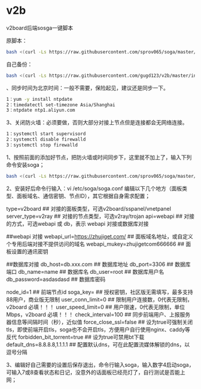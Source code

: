 # v2b
v2board后端sosga一键脚本

原脚本：
```bash
bash <(curl -Ls https://raw.githubusercontent.com/sprov065/soga/master/install.sh)
```
自己备份：
```bash
bash <(curl -Ls https://raw.githubusercontent.com/gugd123/v2b/master/install%20.sh)
```

、同步时间为北京时间：一般不需要，保险起见，建议还是同步一下。
```bash
1：yum -y install ntpdate
2：timedatectl set-timezone Asia/Shanghai
3：ntpdate ntp1.aliyun.com
```
3、关闭防火墙：必须要做，否则大部分对接上节点但是连接都会无网络连接。
```bash
1：systemctl start supervisord
2：systemctl disable firewalld
3：systemctl stop firewalld
```

1、按照前面的添加好节点，把防火墙或时间同步下，这里就不加上了，输入下列命令安装soga；
```bash
bash <(curl -Ls https://raw.githubusercontent.com/sprov065/soga/master/install.sh)
```

2、安装好后命令行输入：vi /etc/soga/soga.conf 编辑以下几个地方（面板类型、面板域名、通信密钥、节点ID），其它根据自身需求配置；

type=v2board       ## 对接的面板类型，可选v2board/sspanel/vnetpanel
server_type=v2ray  ## 对接的节点类型，可选v2ray/trojan
api=webapi         ## 对接的方式，可选webapi 或 db，表示 webapi 对接或数据库对接
 
##webapi 对接
webapi_url=https://zhujiget.com/  ## 面板域名地址，或自定义个专用后端对接不提供访问的域名
webapi_mukey=zhujigetcom666666    ## 面板设置的通讯密钥
 
##数据库对接
db_host=db.xxx.com  ## 数据库地址
db_port=3306  ## 数据库端口
db_name=name  ## 数据库名
db_user=root  ## 数据库用户名
db_password=asdasdasd  ## 数据库密码
 
node_id=1   ## 前端节点id
soga_key=  ## 授权密钥，社区版无需填写，最多支持88用户，商业版无限制
user_conn_limit=0  ## 限制用户连接数，0代表无限制，v2board 必填！！！
user_speed_limit=0   ## 用户限速，0代表无限制，单位 Mbps，v2board 必填！！！
check_interval=100   ## 同步前端用户、上报服务器信息等间隔时间（秒），近似值
force_close_ssl=false ## 设为true可强制关闭tls，即使前端开启tls，soga也不会开启tls，方便用户自行使用nginx、caddy等反代
forbidden_bit_torrent=true  ## 设为true可禁用bt下载
default_dns=8.8.8.8,1.1.1.1  ## 配置默认dns，可在此配置流媒体解锁的dns，以逗号分隔

3、编辑好自己需要的设置后保存退出，命令行输入soga，输入数字4启动soga，可输入7或8查看状态和日记，没意外的话面板已经亮灯了，自行测试是否能上网；
